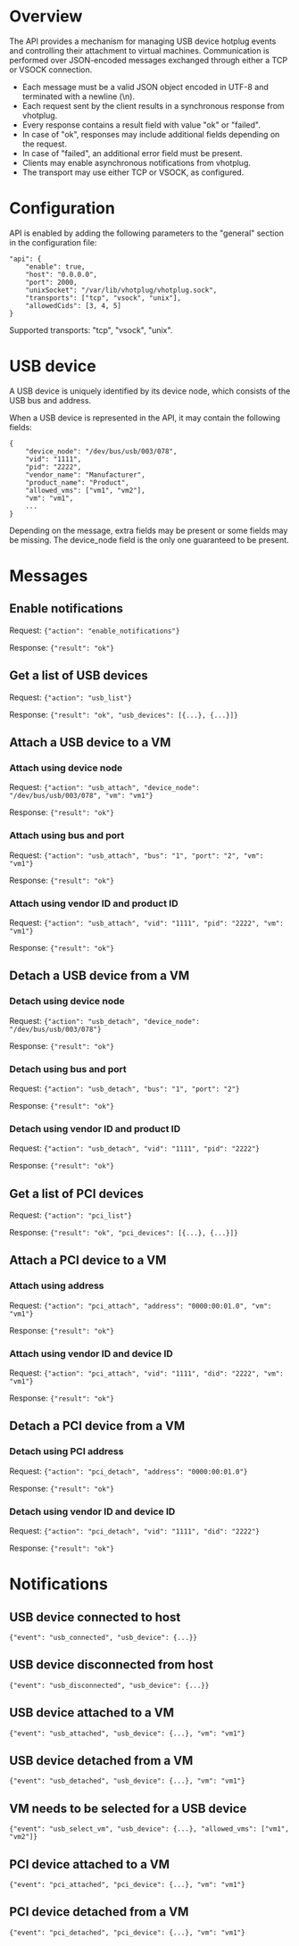 # Overview

The API provides a mechanism for managing USB device hotplug events and controlling their attachment to virtual machines.
Communication is performed over JSON-encoded messages exchanged through either a TCP or VSOCK connection.
- Each message must be a valid JSON object encoded in UTF-8 and terminated with a newline (\n).
- Each request sent by the client results in a synchronous response from vhotplug.
- Every response contains a result field with value "ok" or "failed".
- In case of "ok", responses may include additional fields depending on the request.
- In case of "failed", an additional error field must be present.
- Clients may enable asynchronous notifications from vhotplug.
- The transport may use either TCP or VSOCK, as configured.

# Configuration

API is enabled by adding the following parameters to the "general" section in the configuration file:

```
"api": {
    "enable": true,
    "host": "0.0.0.0",
    "port": 2000,
    "unixSocket": "/var/lib/vhotplug/vhotplug.sock",
    "transports": ["tcp", "vsock", "unix"],
    "allowedCids": [3, 4, 5]
}
```

Supported transports: "tcp", "vsock", "unix".

# USB device

A USB device is uniquely identified by its device node, which consists of the USB bus and address.

When a USB device is represented in the API, it may contain the following fields:

```
{
    "device_node": "/dev/bus/usb/003/078",
    "vid": "1111",
    "pid": "2222",
    "vendor_name": "Manufacturer",
    "product_name": "Product",
    "allowed_vms": ["vm1", "vm2"],
    "vm": "vm1",
    ...
}
```

Depending on the message, extra fields may be present or some fields may be missing.
The device_node field is the only one guaranteed to be present.

# Messages

## Enable notifications

Request: `{"action": "enable_notifications"}`

Response: `{"result": "ok"}`

## Get a list of USB devices

Request: `{"action": "usb_list"}`

Response: `{"result": "ok", "usb_devices": [{...}, {...}]}`

## Attach a USB device to a VM

### Attach using device node

Request: `{"action": "usb_attach", "device_node": "/dev/bus/usb/003/078", "vm": "vm1"}`

Response: `{"result": "ok"}`

### Attach using bus and port

Request: `{"action": "usb_attach", "bus": "1", "port": "2", "vm": "vm1"}`

Response: `{"result": "ok"}`

### Attach using vendor ID and product ID

Request: `{"action": "usb_attach", "vid": "1111", "pid": "2222", "vm": "vm1"}`

Response: `{"result": "ok"}`

## Detach a USB device from a VM

### Detach using device node

Request: `{"action": "usb_detach", "device_node": "/dev/bus/usb/003/078"}`

Response: `{"result": "ok"}`

### Detach using bus and port

Request: `{"action": "usb_detach", "bus": "1", "port": "2"}`

Response: `{"result": "ok"}`

### Detach using vendor ID and product ID

Request: `{"action": "usb_detach", "vid": "1111", "pid": "2222"}`

Response: `{"result": "ok"}`

## Get a list of PCI devices

Request: `{"action": "pci_list"}`

Response: `{"result": "ok", "pci_devices": [{...}, {...}]}`

## Attach a PCI device to a VM

### Attach using address

Request: `{"action": "pci_attach", "address": "0000:00:01.0", "vm": "vm1"}`

Response: `{"result": "ok"}`

### Attach using vendor ID and device ID

Request: `{"action": "pci_attach", "vid": "1111", "did": "2222", "vm": "vm1"}`

Response: `{"result": "ok"}`

## Detach a PCI device from a VM

### Detach using PCI address

Request: `{"action": "pci_detach", "address": "0000:00:01.0"}`

Response: `{"result": "ok"}`

### Detach using vendor ID and device ID

Request: `{"action": "pci_detach", "vid": "1111", "did": "2222"}`

Response: `{"result": "ok"}`

# Notifications

## USB device connected to host

`{"event": "usb_connected", "usb_device": {...}}`

## USB device disconnected from host

`{"event": "usb_disconnected", "usb_device": {...}}`

## USB device attached to a VM

`{"event": "usb_attached", "usb_device": {...}, "vm": "vm1"}`

## USB device detached from a VM

`{"event": "usb_detached", "usb_device": {...}, "vm": "vm1"}`

## VM needs to be selected for a USB device

`{"event": "usb_select_vm", "usb_device": {...}, "allowed_vms": ["vm1", "vm2"]}`

## PCI device attached to a VM

`{"event": "pci_attached", "pci_device": {...}, "vm": "vm1"}`

## PCI device detached from a VM

`{"event": "pci_detached", "pci_device": {...}, "vm": "vm1"}`
